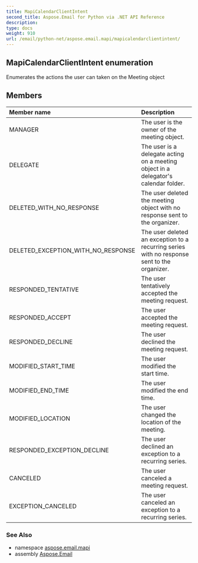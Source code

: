 ```yaml
---
title: MapiCalendarClientIntent
second_title: Aspose.Email for Python via .NET API Reference
description: 
type: docs
weight: 910
url: /email/python-net/aspose.email.mapi/mapicalendarclientintent/
---
```


## MapiCalendarClientIntent enumeration

Enumerates the actions the user can taken on the Meeting object

## Members
| Member name | Description |
| :- | :- |
|MANAGER|The user is the owner of the meeting object.|
|DELEGATE|The user is a delegate acting on a meeting object in a delegator's calendar folder.|
|DELETED_WITH_NO_RESPONSE|The user deleted the meeting object with no response sent to the organizer.|
|DELETED_EXCEPTION_WITH_NO_RESPONSE|The user deleted an exception to a recurring series with no response sent to the organizer.|
|RESPONDED_TENTATIVE|The user tentatively accepted the meeting request.|
|RESPONDED_ACCEPT|The user accepted the meeting request.|
|RESPONDED_DECLINE|The user declined the meeting request.|
|MODIFIED_START_TIME|The user modified the start time.|
|MODIFIED_END_TIME|The user modified the end time.|
|MODIFIED_LOCATION|The user changed the location of the meeting.|
|RESPONDED_EXCEPTION_DECLINE|The user declined an exception to a recurring series.|
|CANCELED|The user canceled a meeting request.|
|EXCEPTION_CANCELED|The user canceled an exception to a recurring series.|

### See Also

* namespace [aspose.email.mapi](/email/python-net/aspose.email.mapi/)
* assembly [Aspose.Email](/slides/python-net/)

